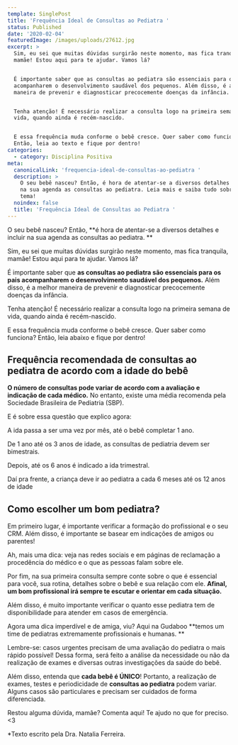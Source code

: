 ```yaml
---
template: SinglePost
title: 'Frequência Ideal de Consultas ao Pediatra '
status: Published
date: '2020-02-04'
featuredImage: /images/uploads/27612.jpg
excerpt: >
  Sim, eu sei que muitas dúvidas surgirão neste momento, mas fica tranquila,
  mamãe! Estou aqui para te ajudar. Vamos lá? 


  É importante saber que as consultas ao pediatra são essenciais para os pais
  acompanharem o desenvolvimento saudável dos pequenos. Além disso, é a melhor
  maneira de prevenir e diagnosticar precocemente doenças da infância.


  Tenha atenção! É necessário realizar a consulta logo na primeira semana de
  vida, quando ainda é recém-nascido. 


  E essa frequência muda conforme o bebê cresce. Quer saber como funciona?
  Então, leia ao texto e fique por dentro!
categories:
  - category: Disciplina Positiva
meta:
  canonicalLink: 'frequencia-ideal-de-consultas-ao-pediatra '
  description: >
    O seu bebê nasceu? Então, é hora de atentar-se a diversos detalhes e incluir
    na sua agenda as consultas ao pediatra. Leia mais e saiba tudo sobre esse
    tema! 
  noindex: false
  title: 'Frequência Ideal de Consultas ao Pediatra '
---
```

O seu bebê nasceu? Então, **é hora de atentar-se a diversos detalhes e incluir na sua agenda as consultas ao pediatra.**

Sim, eu sei que muitas dúvidas surgirão neste momento, mas fica tranquila, mamãe! Estou aqui para te ajudar.  Vamos lá? 

É importante saber que **as consultas ao pediatra são essenciais para os pais acompanharem o desenvolvimento saudável dos pequenos.** Além disso, é a melhor maneira de prevenir e diagnosticar precocemente doenças da infância.

Tenha atenção! É necessário realizar a consulta logo na primeira semana de vida, quando ainda é recém-nascido. 

E essa frequência muda conforme o bebê cresce. Quer saber como funciona? Então, leia abaixo e fique por dentro!

## Frequência recomendada  de consultas ao pediatra de  acordo com a idade do bebê

**O número de consultas pode variar de acordo com a avaliação e indicação de cada médico.** No entanto, existe uma média recomenda pela Sociedade Brasileira de Pediatria (SBP). 

E é sobre essa questão que explico agora: 

A ida passa a ser uma vez por mês, até o bebê completar 1 ano.

De 1 ano até os 3 anos de idade, as consultas de pediatria devem ser bimestrais.

Depois, até os 6 anos é indicado a ida trimestral.

Daí pra frente, a criança deve ir ao pediatra a cada 6 meses até os 12 anos de idade

## Como escolher um bom pediatra?

Em primeiro lugar, é importante verificar a formação do profissional e o seu CRM. Além disso, é importante se basear em indicações de amigos ou parentes!

Ah, mais uma dica: veja nas redes sociais e em páginas de reclamação a procedência do médico e o que as pessoas falam sobre ele. 

Por fim, na sua primeira consulta sempre conte sobre o que é essencial para você, sua rotina, detalhes sobre o bebê e sua relação com ele. **Afinal, um bom profissional irá sempre te escutar e orientar em cada situação.**

Além disso, é muito importante verificar o quanto esse pediatra tem de disponibilidade para atender em casos de emergência. 

Agora uma dica imperdível e de amiga, viu? Aqui na Gudaboo **temos um time de pediatras extremamente profissionais e humanas.**

Lembre-se: casos urgentes precisam de uma avaliação do pediatra o mais rápido possível! Dessa forma, será feito a análise da necessidade ou não da realização de exames e diversas outras investigações da saúde do bebê. 

Além disso, entenda que **cada bebê é ÚNICO**! Portanto, a realização de exames, testes e periodicidade de **consultas ao pediatra** podem variar. Alguns casos são particulares e precisam ser cuidados de forma diferenciada. 

Restou alguma dúvida, mamãe? Comenta aqui! Te ajudo no que for preciso. <3

\*Texto escrito pela Dra. Natalia Ferreira.
